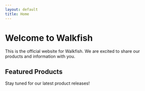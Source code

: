```yaml
---
layout: default
title: Home
---
```


<div class="home">
  <h1 class="page-heading">Welcome to Walkfish</h1>

  <p>This is the official website for Walkfish. We are excited to share our products and information with you.</p>

  <h2>Featured Products</h2>
  <p>Stay tuned for our latest product releases!</p>
</div>
